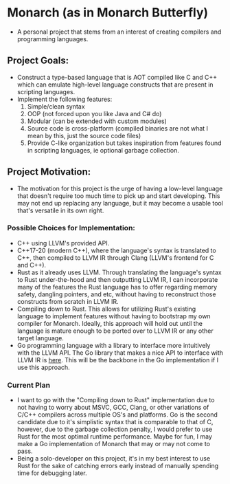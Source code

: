 # Monarch (as in Monarch Butterfly)
  - A personal project that stems from an interest of creating compilers and programming languages.
## Project Goals:
  - Construct a type-based language that is AOT compiled like C and C++ which can emulate high-level language constructs that are present in scripting languages. 
  - Implement the following features:
      1. Simple/clean syntax
      2. OOP (not forced upon you like Java and C# do)
      3. Modular (can be extended with custom modules)
      4. Source code is cross-platform (compiled binaries are not what I mean by this, just the source code files)
      5. Provide C-like organization but takes inspiration from features found in scripting languages, ie optional garbage collection.
## Project Motivation:
  - The motivation for this project is the urge of having a low-level language that doesn't require too much time to pick up and start developing. This may not end up replacing any language, but it may become a usable tool that's versatile in its own right.

### Possible Choices for Implementation:
  - C++ using LLVM's provided API.
  - C++17-20 (modern C++), where the language's syntax is translated to C++, then compiled to LLVM IR through Clang (LLVM's frontend for C and C++).
  - Rust as it already uses LLVM. Through translating the language's syntax to Rust under-the-hood and then outputting LLVM IR, I can incorporate many of the features the Rust         language has to offer regarding memory safety, dangling pointers, and etc, without having to reconstruct those constructs from scratch in LLVM IR.
  - Compiling down to Rust. This allows for utilizing Rust's existing language to implement features without having to bootstrap my own compiler for Monarch. Ideally, this approach will hold out until the language is mature enough to be ported over to LLVM IR or any other target language.
  - Go programming language with a library to interface more intuitively with the LLVM API. The Go library that makes a nice API to interface with LLVM IR is [here](https://github.com/llir/llvm). This will be the backbone in the Go implementation if I use this approach.

### Current Plan
  - I want to go with the "Compiling down to Rust" implementation due to not having to worry about MSVC, GCC, Clang, or other variations of C/C++ compilers across multiple OS's and platforms. Go is the second candidate due to it's simplistic syntax that is comparable to that of C, however, due to the garbage collection penalty, I would prefer to use Rust for the most optimal runtime performance. Maybe for fun, I may make a Go implementation of Monarch that may or may not come to pass.
  - Being a solo-developer on this project, it's in my best interest to use Rust for the sake of catching errors early instead of manually spending time for debugging later.
